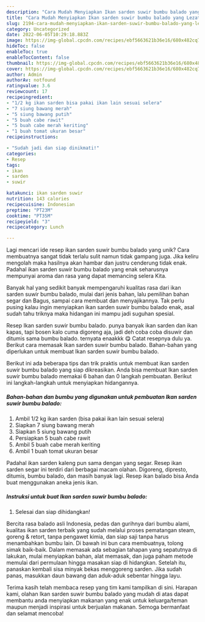 ```yaml
---
description: "Cara Mudah Menyiapkan Ikan sarden suwir bumbu balado yang Lezat"
title: "Cara Mudah Menyiapkan Ikan sarden suwir bumbu balado yang Lezat"
slug: 2194-cara-mudah-menyiapkan-ikan-sarden-suwir-bumbu-balado-yang-lezat
category: Uncategorized
date: 2022-06-05T10:29:18.883Z
image: https://img-global.cpcdn.com/recipes/ebf5663621b36e16/680x482cq70/ikan-sarden-suwir-bumbu-balado-foto-resep-utama.jpg
hideToc: false
enableToc: true
enableTocContent: false
thumbnail: https://img-global.cpcdn.com/recipes/ebf5663621b36e16/680x482cq70/ikan-sarden-suwir-bumbu-balado-foto-resep-utama.jpg
cover: https://img-global.cpcdn.com/recipes/ebf5663621b36e16/680x482cq70/ikan-sarden-suwir-bumbu-balado-foto-resep-utama.jpg
author: Admin
authorAv: notfound
ratingvalue: 3.6
reviewcount: 17
recipeingredient:
- "1/2 kg ikan sarden bisa pakai ikan lain sesuai selera"
- "7 siung bawang merah"
- "5 siung bawang putih"
- "5 buah cabe rawit"
- "5 buah cabe merah keriting"
- "1 buah tomat ukuran besar"
recipeinstructions:

- "Sudah jadi dan siap dinikmati!"
categories:
- Resep
tags:
- ikan
- sarden
- suwir

katakunci: ikan sarden suwir 
nutrition: 143 calories
recipecuisine: Indonesian
preptime: "PT23M"
cooktime: "PT35M"
recipeyield: "3"
recipecategory: Lunch

---
```





Lagi mencari ide resep ikan sarden suwir bumbu balado yang unik? Cara membuatnya sangat tidak terlalu sulit namun tidak gampang juga. Jika keliru mengolah maka hasilnya akan hambar dan justru cenderung tidak enak. Padahal ikan sarden suwir bumbu balado yang enak seharusnya mempunyai aroma dan rasa yang dapat memancing selera Kita.





Banyak hal yang sedikit banyak mempengaruhi kualitas rasa dari ikan sarden suwir bumbu balado, mulai dari jenis bahan, lalu pemilihan bahan segar dan Bagus, sampai cara membuat dan menyajikannya. Tak perlu pusing kalau ingin menyiapkan ikan sarden suwir bumbu balado enak,      asal sudah tahu triknya maka hidangan ini mampu jadi suguhan spesial.














Resep Ikan sarden suwir bumbu balado. punya banyak ikan sarden dan ikan kapas, tapi bosen kalo cuma digoreng aja, jadi deh coba coba disuwir dan ditumis sama bumbu balado. ternyata enaakkk 😋 Catat resepnya dulu ya. Berikut cara memasak Ikan sarden suwir bumbu balado. Bahan-bahan yang diperlukan untuk membuat Ikan sarden suwir bumbu balado.






Berikut ini ada beberapa tips dan trik praktis untuk membuat ikan sarden suwir bumbu balado yang siap dikreasikan. Anda bisa membuat Ikan sarden suwir bumbu balado memakai 6 bahan dan 0 langkah pembuatan. Berikut ini langkah-langkah untuk menyiapkan hidangannya.

<!--inarticleads1-->

##### Bahan-bahan dan bumbu yang digunakan untuk pembuatan Ikan sarden suwir bumbu balado:

1. Ambil 1/2 kg ikan sarden (bisa pakai ikan lain sesuai selera)
1. Siapkan 7 siung bawang merah
1. Siapkan 5 siung bawang putih
1. Persiapkan 5 buah cabe rawit
1. Ambil 5 buah cabe merah keriting
1. Ambil 1 buah tomat ukuran besar


Padahal ikan sarden kaleng pun sama dengan yang segar. Resep ikan sarden segar ini terdiri dari berbagai macam olahan. Digoreng, dipresto, ditumis, bumbu balado, dan masih banyak lagi. Resep ikan balado bisa Anda buat menggunakan aneka jenis ikan. 

<!--inarticleads2-->

##### Instruksi untuk buat Ikan sarden suwir bumbu balado:


1. Selesai dan siap dihidangkan!

Bercita rasa balado asli Indonesia, pedas dan gurihnya dari bumbu alami, kualitas ikan sarden terbaik yang sudah melalui proses pematangan steam, goreng &amp; retort, tanpa pengawet kimia, dan siap saji tanpa harus menambahkan bumbu lain. Di bawah ini bun cara membuatnya, tolong simak baik-baik. Dalam memasak ada sebagian tahapan yang sepatutnya di lakukan, mulai menyiapkan bahan, alat memasak, dan juga paham metode memulai dari permulaan hingga masakan siap di hidangkan. Setelah itu, panaskan kembali sisa minyak bekas menggoreng sarden. Jika sudah panas, masukkan daun bawang dan aduk-aduk sebentar hingga layu. 

Terima kasih telah membaca resep yang tim kami tampilkan di sini. Harapan kami, olahan Ikan sarden suwir bumbu balado yang mudah di atas dapat membantu anda menyiapkan makanan yang enak untuk keluarga/teman maupun menjadi inspirasi untuk berjualan makanan. Semoga bermanfaat dan selamat mencoba!
